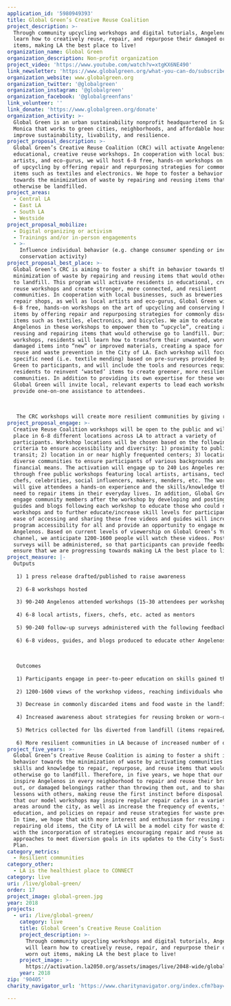 ```yaml
---
application_id: '5980949393'
title: Global Green’s Creative Reuse Coalition
project_description: >-
  Through community upcycling workshops and digital tutorials, Angelenos will
  learn how to creatively reuse, repair, and repurpose their damaged or worn out
  items, making LA the best place to live!
organization_name: Global Green
organization_description: Non-profit organization
project_video: 'https://www.youtube.com/watch?v=xtgKX6NE490'
link_newsletter: 'https://www.globalgreen.org/what-you-can-do/subscribe/'
organization_website: www.globalgreen.org
organization_twitter: '@globalgreen'
organization_instagram: '@globalgreen'
organization_facebook: '@globalgreenfans'
link_volunteer: ''
link_donate: 'https://www.globalgreen.org/donate'
organization_activity: >-
  Global Green is an urban sustainability nonprofit headquartered in Santa
  Monica that works to green cities, neighborhoods, and affordable housing to
  improve sustainability, livability, and resilience.
project_proposal_description: >-
  Global Green’s Creative Reuse Coalition (CRC) will activate Angelenos in
  educational, creative reuse workshops. In cooperation with local businesses,
  artists, and eco-gurus, we will host 6-8 free, hands-on workshops on the art
  of upcycling by offering repair and repurposing strategies for commonly wasted
  items such as textiles and electronics. We hope to foster a behavior shift
  towards the minimization of waste by repairing and reusing items that would
  otherwise be landfilled.
project_areas:
  - Central LA
  - East LA
  - South LA
  - Westside
project_proposal_mobilize:
  - Digital organizing or activism
  - Trainings and/or in-person engagements
  - >-
    Influence individual behavior (e.g. change consumer spending or increase
    conservation activity)
project_proposal_best_place: >-
  Global Green’s CRC is aiming to foster a shift in behavior towards the
  minimization of waste by repairing and reusing items that would otherwise go
  to landfill. This program will activate residents in educational, creative
  reuse workshops and create stronger, more connected, and resilient
  communities. In cooperation with local businesses, such as breweries and
  repair shops, as well as local artists and eco-gurus, Global Green will host
  6-8 free, hands-on workshops on the art of upcycling and conserving household
  items by offering repair and repurposing strategies for commonly discarded
  items such as textiles, electronics, and bicycles. We aim to educate up to 240
  Angelenos in these workshops to empower them to “upcycle”, creating a cycle of
  reusing and repairing items that would otherwise go to landfill. During the
  workshops, residents will learn how to transform their unwanted, worn out, or
  damaged items into “new” or improved materials, creating a space for creative
  reuse and waste prevention in the City of LA. Each workshop will focus on a
  specific need (i.e. textile mending) based on pre-surveys provided by Global
  Green to participants, and will include the tools and resources required for
  residents to reinvent ‘wasted’ items to create greener, more resilient
  communities. In addition to providing its own expertise for these workshops,
  Global Green will invite local, relevant experts to lead each workshop and
  provide one-on-one assistance to attendees.
   
    
   
   The CRC workshops will create more resilient communities by giving residents the ability to become more self-sufficient, resource-efficient, and cost-effective as they are enabled to utilize available resources to their fullest potential. Workshops will also give participants the opportunity to connect and engage with other community members, creating stronger communities that will be more resilient in the face of external issues. The goal is for residents to utilize the skills gained from the workshops in order to persistently upcycle and repair their commonly discarded items after the program; thus continuing to reuse the City’s existing resources and enforcing resilience within their communities. Residents will also be able to use the skills acquired in these workshops, combined with follow-up digital tutorial videos and blogs created by Global Green, to engage in peer-to-peer education with their family, friends, and neighbors, engaging the broader community in the activation and enabling more Angelenos to contribute to and benefit from a more sustainable LA. To this end, the long-term outcomes of increased reuse and repair of commonly worn out, broken, and discarded items in the City of LA will include increased waste prevention and diversion, reduced environmental health hazards, reduced stress on landfills, reduced costs for residents, and more, enabling residents to benefit from a more sustainable environment and making LA the best place to live.
project_proposal_engage: >-
  Creative Reuse Coalition workshops will be open to the public and will take
  place in 6-8 different locations across LA to attract a variety of
  participants. Workshop locations will be chosen based on the following
  criteria to ensure accessibility and diversity: 1) proximity to public
  transit; 2) location in or near highly frequented centers; 3) location near
  diverse communities to ensure participants of various backgrounds and
  financial means. The activation will engage up to 240 Los Angeles residents
  through free public workshops featuring local artists, artisans, technicians,
  chefs, celebrities, social influencers, makers, menders, etc. The workshops
  will give attendees a hands-on experience and the skills/knowledge that they
  need to repair items in their everyday lives. In addition, Global Green will
  engage community members after the workshop by developing and posting video
  guides and blogs following each workshop to educate those who could not attend
  workshops and to further educate/increase skill levels for participants. The
  ease of accessing and sharing these free videos and guides will increase
  program accessibility for all and provide an opportunity to engage more
  Angelenos. Based on current levels of viewership on Global Green’s Youtube
  channel, we anticipate 1200-1600 people will watch these videos. Post-workshop
  surveys will be administered, so that participants can provide feedback to
  ensure that we are progressing towards making LA the best place to live.
project_measure: |-
  Outputs
   
   1) 1 press release drafted/published to raise awareness 
   
   2) 6-8 workshops hosted
   
   3) 90-240 Angelenos attended workshops (15-30 attendees per workshop)
   
   4) 6-8 local artists, fixers, chefs, etc. acted as mentors
   
   5) 90-240 follow-up surveys administered with the following feedback: 80% of attendees thought the workshop was useful; 60% of people used their skills or would; 60% of people feel that they reduced their waste from attending the workshop
   
   6) 6-8 videos, guides, and blogs produced to educate other Angelenos about how to upcycle their broken or old materials and provide follow-up assistance for participants
   
   
   
   Outcomes
   
   1) Participants engage in peer-to-peer education on skills gained through workshop training; an estimated 225 - 600 people reached based on average of 2.5 people per household in California
   
   2) 1200-1600 views of the workshop videos, reaching individuals who did not attend the workshop and individuals who did attend but would like a reminder of what they learned
   
   3) Decrease in commonly discarded items and food waste in the landfill in LA
   
   4) Increased awareness about strategies for reusing broken or worn-out items among residents
   
   5) Metrics collected for lbs diverted from landfill (items repaired/ repurposed)
   
   6) More resilient communities in LA because of increased number of opportunities for individuals to engage with one another, be self-sufficient, and keep valuable resources out of the landfill
project_five_years: >-
  Global Green’s Creative Reuse Coalition is aiming to foster a shift in
  behavior towards the minimization of waste by activating communities with the
  skills and knowledge to repair, repurpose, and reuse items that would
  otherwise go to landfill. Therefore, in five years, we hope that our workshops
  inspire Angelenos in every neighborhood to repair and reuse their broken, worn
  out, or damaged belongings rather than throwing them out, and to share those
  lessons with others, making reuse the first instinct before disposal. We hope
  that our model workshops may inspire regular repair cafes in a variety of
  areas around the city, as well as increase the frequency of events, focus,
  education, and policies on repair and reuse strategies for waste prevention.
  In time, we hope that with more interest and enthusiasm for reusing and
  repairing old items, the City of LA will be a model city for waste diversion,
  with the incorporation of strategies encouraging repair and reuse as key
  approaches to meet diversion goals in its updates to the City’s Sustainability
  Plan.
category_metrics:
  - Resilient communities
category_other:
  - LA is the healthiest place to CONNECT
category: live
uri: /live/global-green/
order: 17
project_image: global-green.jpg
year: 2018
projects:
  - uri: /live/global-green/
    category: live
    title: Global Green’s Creative Reuse Coalition
    project_description: >-
      Through community upcycling workshops and digital tutorials, Angelenos
      will learn how to creatively reuse, repair, and repurpose their damaged or
      worn out items, making LA the best place to live!
    project_image: >-
      https://activation.la2050.org/assets/images/live/2048-wide/global-green.jpg
    year: 2018
zip: '90405'
charity_navigator_url: 'https://www.charitynavigator.org/index.cfm?bay=search.profile&ein=770387124'

---
```


